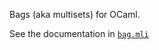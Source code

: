 Bags (aka multisets) for OCaml.

See the documentation in
[`bag.mli`](https://backtracking.github.io/bag/bag/Bag/index.html)
